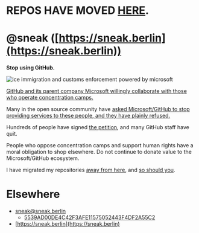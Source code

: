 <h1>REPOS HAVE MOVED <a href="https://git.eeqj.de/sneak">HERE</a>.</h1>

# @sneak ([https://sneak.berlin](https://sneak.berlin))

**Stop using GitHub.**

![ice immigration and customs enforcement powered by microsoft](https://user-images.githubusercontent.com/2541728/41804591-60c287d8-7667-11e8-8d48-7b9ba517a7d1.png)

[GitHub and its parent company Microsoft willingly collaborate with those
who operate concentration
camps.](https://sneak.berlin/20200307/the-case-against-microsoft-and-github/)

Many in the open source community have [asked Microsoft/GitHub to stop
providing services to these people, and they have plainly
refused.](https://www.vice.com/en/article/m7jpgy/open-source-community-changing-github-avatars-drop-ice)

Hundreds of people have signed [the
petition](https://github.com/drop-ice/dear-github-2.0), and many GitHub
staff have quit.

People who oppose concentration camps and support human rights have a moral
obligation to shop elsewhere.  Do not continue to donate value to the
Microsoft/GitHub ecosystem.

I have migrated my repositories [away from here](https://git.eeqj.de/sneak), and [so should you](https://sr.ht).

# Elsewhere

* [sneak@sneak.berlin](mailto:sneak@sneak.berlin)
    * [5539AD00DE4C42F3AFE11575052443F4DF2A55C2](https://sneak.berlin/.well-known/pgpkey.txt)
* [https://sneak.berlin](https://sneak.berlin)

